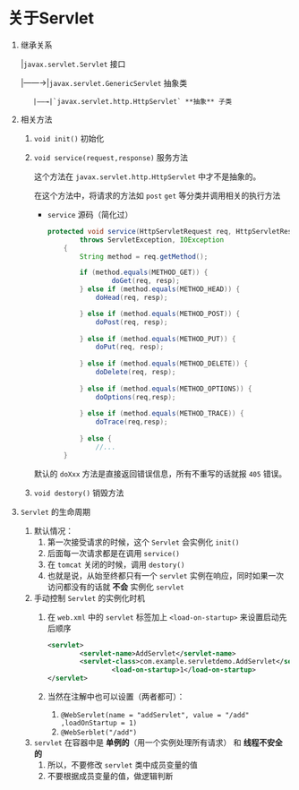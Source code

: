 # 关于Servlet

1. 继承关系
    
    |`javax.servlet.Servlet` 接口
    
    |——→|`javax.servlet.GenericServlet` 抽象类
    
          |——→|`javax.servlet.http.HttpServlet` **抽象** 子类
    
2. 相关方法
    1. `void init()` 初始化
    2. `void service(request,response)` 服务方法
        
        这个方法在 `javax.servlet.http.HttpServlet` 中才不是抽象的。
        
        在这个方法中，将请求的方法如 `post` `get` 等分类并调用相关的执行方法
        
        - `service` 源码（简化过）
            
            ```java
            protected void service(HttpServletRequest req, HttpServletResponse resp)
                    throws ServletException, IOException
                {
                    String method = req.getMethod();
            
                    if (method.equals(METHOD_GET)) {
                            doGet(req, resp);
                    } else if (method.equals(METHOD_HEAD)) {
                        doHead(req, resp);
            
                    } else if (method.equals(METHOD_POST)) {
                        doPost(req, resp);
                        
                    } else if (method.equals(METHOD_PUT)) {
                        doPut(req, resp);
                        
                    } else if (method.equals(METHOD_DELETE)) {
                        doDelete(req, resp);
                        
                    } else if (method.equals(METHOD_OPTIONS)) {
                        doOptions(req,resp);
                        
                    } else if (method.equals(METHOD_TRACE)) {
                        doTrace(req,resp);
                        
                    } else {
                        //...
                }
            ```
            
        
        默认的 `doXxx` 方法是直接返回错误信息，所有不重写的话就报 `405` 错误。
        
    3. `void destory()` 销毁方法
3.  `Servlet` 的生命周期
    1. 默认情况：
        1. 第一次接受请求的时候，这个 `Servlet` 会实例化 `init()` 
        2. 后面每一次请求都是在调用 `service()` 
        3. 在 `tomcat` 关闭的时候，调用 `destory()`
        4. 也就是说，从始至终都只有一个 `servlet` 实例在响应，同时如果一次访问都没有的话就 **不会** 实例化 `servlet`
    2. 手动控制 `Servlet` 的实例化时机
        1. 在 `web.xml` 中的 `servlet` 标签加上 `<load-on-startup>` 来设置启动先后顺序
            
            ```xml
            <servlet>
                    <servlet-name>AddServlet</servlet-name>
                    <servlet-class>com.example.servletdemo.AddServlet</servlet-class>
            				<load-on-startup>1</load-on-startup>
            </servlet>
            ```
            
        2. 当然在注解中也可以设置（两者都可）：
            1. `@WebServlet(name = "addServlet", value = "/add" ,loadOnStartup = 1)`
            2. `@WebSerblet("/add")`
    3. `servlet` 在容器中是 **单例的**（用一个实例处理所有请求） 和 **线程不安全的**
        1. 所以，不要修改 `servlet` 类中成员变量的值
        2. 不要根据成员变量的值，做逻辑判断